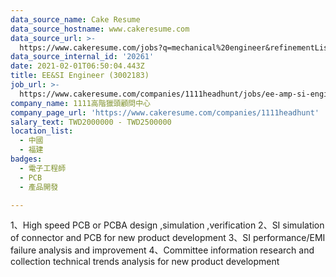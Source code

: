 ```yaml
---
data_source_name: Cake Resume
data_source_hostname: www.cakeresume.com
data_source_url: >-
  https://www.cakeresume.com/jobs?q=mechanical%20engineer&refinementList%5Blang_name%5D%5B0%5D=English&refinementList%5Bsalary_type%5D=per_year&range%5Bsalary_range%5D%5Bmin%5D=1000000&page=3
data_source_internal_id: '20261'
date: 2021-02-01T06:50:04.443Z
title: EE&SI Engineer (3002183)
job_url: >-
  https://www.cakeresume.com/companies/1111headhunt/jobs/ee-amp-si-engineer-3002183
company_name: 1111高階獵頭顧問中心
company_page_url: 'https://www.cakeresume.com/companies/1111headhunt'
salary_text: TWD2000000 - TWD2500000
location_list:
  - 中國
  - 福建
badges:
  - 電子工程師
  - PCB
  - 產品開發

---
```


1、High speed PCB or PCBA design ,simulation ,verification 2、SI simulation of connector and PCB for new product development 3、SI performance/EMI failure analysis and improvement 4、Committee information research and collection technical trends analysis for new product development
